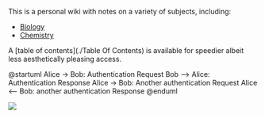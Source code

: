 This is a personal wiki with notes on a variety of subjects, including:

- [Biology](./Biology/)
- [Chemistry](./Chemistry/)

A [table of contents](./Table Of Contents) is available for speedier albeit less aesthetically pleasing access.

@startuml
Alice -> Bob: Authentication Request
Bob --> Alice: Authentication Response
Alice -> Bob: Another authentication Request
Alice <-- Bob: another authentication Response
@enduml

![](http://www.plantuml.com/plantuml/png/SyfFKj2rKt3CoKnELR1Io4ZDoSa70000)
